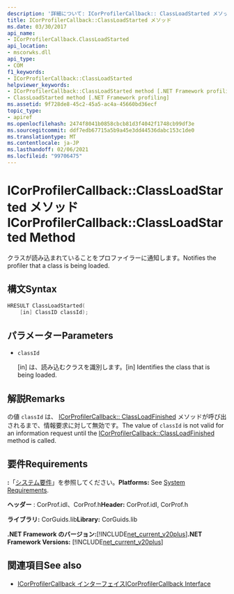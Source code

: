 ```yaml
---
description: '詳細について: ICorProfilerCallback:: ClassLoadStarted メソッド'
title: ICorProfilerCallback::ClassLoadStarted メソッド
ms.date: 03/30/2017
api_name:
- ICorProfilerCallback.ClassLoadStarted
api_location:
- mscorwks.dll
api_type:
- COM
f1_keywords:
- ICorProfilerCallback::ClassLoadStarted
helpviewer_keywords:
- ICorProfilerCallback::ClassLoadStarted method [.NET Framework profiling]
- ClassLoadStarted method [.NET Framework profiling]
ms.assetid: 9f728de8-45c2-45a5-ac4a-45660bd36ecf
topic_type:
- apiref
ms.openlocfilehash: 2474f8041b0858cbcb81d3f4042f1748cb99df3e
ms.sourcegitcommit: ddf7edb67715a5b9a45e3dd44536dabc153c1de0
ms.translationtype: MT
ms.contentlocale: ja-JP
ms.lasthandoff: 02/06/2021
ms.locfileid: "99706475"
---
```

# <a name="icorprofilercallbackclassloadstarted-method"></a><span data-ttu-id="ec40b-103">ICorProfilerCallback::ClassLoadStarted メソッド</span><span class="sxs-lookup"><span data-stu-id="ec40b-103">ICorProfilerCallback::ClassLoadStarted Method</span></span>

<span data-ttu-id="ec40b-104">クラスが読み込まれていることをプロファイラーに通知します。</span><span class="sxs-lookup"><span data-stu-id="ec40b-104">Notifies the profiler that a class is being loaded.</span></span>  
  
## <a name="syntax"></a><span data-ttu-id="ec40b-105">構文</span><span class="sxs-lookup"><span data-stu-id="ec40b-105">Syntax</span></span>  
  
```cpp  
HRESULT ClassLoadStarted(  
    [in] ClassID classId);  
```  
  
## <a name="parameters"></a><span data-ttu-id="ec40b-106">パラメーター</span><span class="sxs-lookup"><span data-stu-id="ec40b-106">Parameters</span></span>

- `classId`

  <span data-ttu-id="ec40b-107">\[in] は、読み込むクラスを識別します。</span><span class="sxs-lookup"><span data-stu-id="ec40b-107">\[in] Identifies the class that is being loaded.</span></span>

## <a name="remarks"></a><span data-ttu-id="ec40b-108">解説</span><span class="sxs-lookup"><span data-stu-id="ec40b-108">Remarks</span></span>  

 <span data-ttu-id="ec40b-109">の値 `classId` は、 [ICorProfilerCallback:: ClassLoadFinished](icorprofilercallback-classloadfinished-method.md) メソッドが呼び出されるまで、情報要求に対して無効です。</span><span class="sxs-lookup"><span data-stu-id="ec40b-109">The value of `classId` is not valid for an information request until the [ICorProfilerCallback::ClassLoadFinished](icorprofilercallback-classloadfinished-method.md) method is called.</span></span>  
  
## <a name="requirements"></a><span data-ttu-id="ec40b-110">要件</span><span class="sxs-lookup"><span data-stu-id="ec40b-110">Requirements</span></span>  

 <span data-ttu-id="ec40b-111">**:**「[システム要件](../../get-started/system-requirements.md)」を参照してください。</span><span class="sxs-lookup"><span data-stu-id="ec40b-111">**Platforms:** See [System Requirements](../../get-started/system-requirements.md).</span></span>  
  
 <span data-ttu-id="ec40b-112">**ヘッダー** : CorProf.idl、CorProf.h</span><span class="sxs-lookup"><span data-stu-id="ec40b-112">**Header:** CorProf.idl, CorProf.h</span></span>  
  
 <span data-ttu-id="ec40b-113">**ライブラリ:** CorGuids.lib</span><span class="sxs-lookup"><span data-stu-id="ec40b-113">**Library:** CorGuids.lib</span></span>  
  
 <span data-ttu-id="ec40b-114">**.NET Framework のバージョン:**[!INCLUDE[net_current_v20plus](../../../../includes/net-current-v20plus-md.md)]</span><span class="sxs-lookup"><span data-stu-id="ec40b-114">**.NET Framework Versions:** [!INCLUDE[net_current_v20plus](../../../../includes/net-current-v20plus-md.md)]</span></span>  
  
## <a name="see-also"></a><span data-ttu-id="ec40b-115">関連項目</span><span class="sxs-lookup"><span data-stu-id="ec40b-115">See also</span></span>

- [<span data-ttu-id="ec40b-116">ICorProfilerCallback インターフェイス</span><span class="sxs-lookup"><span data-stu-id="ec40b-116">ICorProfilerCallback Interface</span></span>](icorprofilercallback-interface.md)
